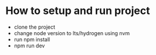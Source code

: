 # How to setup and run project

- clone the project
- change node version to lts/hydrogen using nvm
- run npm install
- npm run dev

